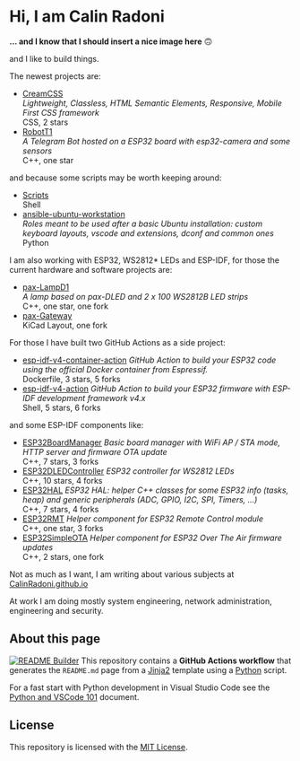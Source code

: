 # Hi, I am Calin Radoni

**... and I know that I should insert a nice image here** &#x1F643;

and I like to build things.

The newest projects are:

- [CreamCSS](https://github.com/CalinRadoni/CreamCSS)<br/>*Lightweight, Classless, HTML Semantic Elements, Responsive, Mobile First CSS framework*<br/>CSS, 2 stars
- [RobotT1](https://github.com/CalinRadoni/RobotT1)<br/>*A Telegram Bot hosted on a ESP32 board with esp32-camera and some sensors*<br/>C++, one star

and because some scripts may be worth keeping around:

- [Scripts](https://github.com/CalinRadoni/Scripts)<br/>Shell
- [ansible-ubuntu-workstation](https://github.com/CalinRadoni/ansible-ubuntu-workstation)<br/>*Roles meant to be used after a basic Ubuntu installation: custom keyboard layouts, vscode and extensions, dconf and common ones*<br/>Python

I am also working with ESP32, WS2812* LEDs and ESP-IDF, for those the current hardware and software projects are:

- [pax-LampD1](https://github.com/CalinRadoni/pax-LampD1)<br/>*A lamp based on pax-DLED and 2 x 100 WS2812B LED strips*<br/>C++, one star, one fork
- [pax-Gateway](https://github.com/CalinRadoni/pax-Gateway)<br/>KiCad Layout, one fork

For those I have built two GitHub Actions as a side project:

- [esp-idf-v4-container-action](https://github.com/CalinRadoni/esp-idf-v4-container-action) *GitHub Action to build your ESP32 code using the official Docker container from Espressif.*<br/>Dockerfile, 3 stars, 5 forks
- [esp-idf-v4-action](https://github.com/CalinRadoni/esp-idf-v4-action) *GitHub Action to build your ESP32 firmware with ESP-IDF development framework v4.x*<br/>Shell, 5 stars, 6 forks

and some ESP-IDF components like:

- [ESP32BoardManager](https://github.com/CalinRadoni/ESP32BoardManager) *Basic board manager with WiFi AP / STA mode, HTTP server and firmware OTA update*<br/>C++, 7 stars, 3 forks
- [ESP32DLEDController](https://github.com/CalinRadoni/ESP32DLEDController) *ESP32 controller for WS2812 LEDs*<br/>C++, 10 stars, 4 forks
- [ESP32HAL](https://github.com/CalinRadoni/ESP32HAL) *ESP32 HAL: helper C++ classes for some ESP32 info (tasks, heap) and generic peripherals (ADC, GPIO, I2C, SPI, Timers, ...)*<br/>C++, 7 stars, 4 forks
- [ESP32RMT](https://github.com/CalinRadoni/ESP32RMT) *Helper component for ESP32 Remote Control module*<br/>C++, one star, 3 forks
- [ESP32SimpleOTA](https://github.com/CalinRadoni/ESP32SimpleOTA) *Helper component for ESP32 Over The Air firmware updates*<br/>C++, 2 stars, one fork


Not as much as I want, I am writing about various subjects at [CalinRadoni.github.io](https://github.com/CalinRadoni/CalinRadoni.github.io)

At work I am doing mostly system engineering, network administration, engineering and security.

## About this page

[![README Builder](https://github.com/CalinRadoni/CalinRadoni/actions/workflows/builder.yml/badge.svg)](https://github.com/CalinRadoni/CalinRadoni/actions/workflows/builder.yml)
This repository contains a **GitHub Actions workflow** that generates the `README.md` page from a
[Jinja2](https://palletsprojects.com/p/jinja) template using a [Python](https://www.python.org) script.

For a fast start with Python development in Visual Studio Code see the [Python and VSCode 101](https://calinradoni.github.io/pages/201008-python-and-vscode-101.html) document.

## License

This repository is licensed with the [MIT License](LICENSE).